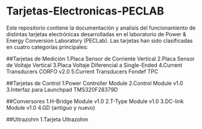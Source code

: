 # Tarjetas-Electronicas-PECLAB
Este repositorio contiene la documentación y analisis del funcionamiento de distintas tarjetas electrónicas desarrolladas en el laboratorio de Power & Energy Conversion Laboratory (PECLab). Las tarjetas han sido clasificadas en cuatro categorías principales:

##Tarjetas de Medición
1.Placa Sensor de Corriente Vertical
2.Placa Sensor de Voltaje Vertical
3.Placa Voltaje Diferencial a Single-Ended
4.Current Transducers CORFO v2.0
5.Current Transducers Fondef TPC

##Tarjetas de Control
1.Power Controller Module
2.Control Module v1.0
3.Interfaz para Launchpad TMS320F28379D

##Conversores
1.H-Bridge Module v1.0
2.T-Type Module v1.0
3.DC-link Module v1.0
4.GD (antiguo y nuevo)

##Ultrazohm
1.Tarjeta Ultrazohm

